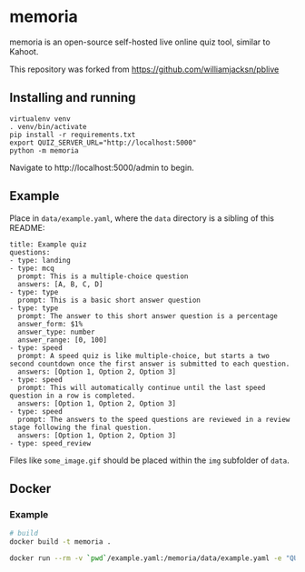 # memoria

memoria is an open-source self-hosted live online quiz tool, similar to Kahoot.

This repository was forked from https://github.com/williamjacksn/pblive

## Installing and running

    virtualenv venv
    . venv/bin/activate
    pip install -r requirements.txt
    export QUIZ_SERVER_URL="http://localhost:5000"
    python -m memoria

Navigate to http://localhost:5000/admin to begin.

## Example

Place in `data/example.yaml`, where the `data` directory is a sibling of this README:

    title: Example quiz
    questions:
    - type: landing
    - type: mcq
      prompt: This is a multiple-choice question
      answers: [A, B, C, D]
    - type: type
      prompt: This is a basic short answer question
    - type: type
      prompt: The answer to this short answer question is a percentage
      answer_form: $1%
      answer_type: number
      answer_range: [0, 100]
    - type: speed
      prompt: A speed quiz is like multiple-choice, but starts a two second countdown once the first answer is submitted to each question.
      answers: [Option 1, Option 2, Option 3]
    - type: speed
      prompt: This will automatically continue until the last speed question in a row is completed.
      answers: [Option 1, Option 2, Option 3]
    - type: speed
      prompt: The answers to the speed questions are reviewed in a review stage following the final question.
      answers: [Option 1, Option 2, Option 3]
    - type: speed_review

Files like `some_image.gif` should be placed within the `img` subfolder of `data`.

## Docker

### Example

```bash
# build
docker build -t memoria .

docker run --rm -v `pwd`/example.yaml:/memoria/data/example.yaml -e "QUIZ_SERVER_URL=http://localhost:5000"  -p 5000:5000 memoria
```